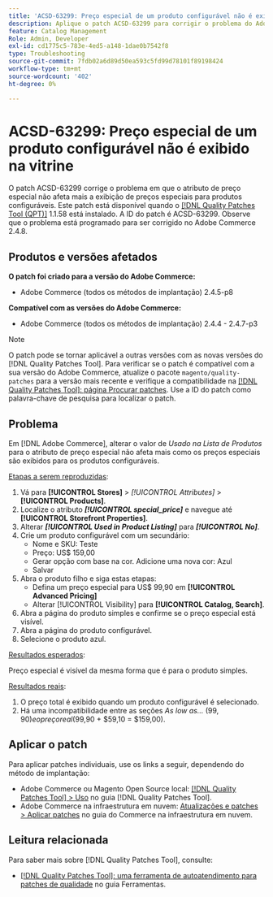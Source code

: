 ```yaml
---
title: 'ACSD-63299: Preço especial de um produto configurável não é exibido na vitrine'
description: Aplique o patch ACSD-63299 para corrigir o problema do Adobe Commerce em que o atributo de preço especial não afeta mais a exibição de preços especiais para produtos configuráveis.
feature: Catalog Management
Role: Admin, Developer
exl-id: cd1775c5-783e-4ed5-a148-1dae0b7542f8
type: Troubleshooting
source-git-commit: 7fdb02a6d89d50ea593c5fd99d78101f89198424
workflow-type: tm+mt
source-wordcount: '402'
ht-degree: 0%

---
```


# ACSD-63299: Preço especial de um produto configurável não é exibido na vitrine

O patch ACSD-63299 corrige o problema em que o atributo de preço especial não afeta mais a exibição de preços especiais para produtos configuráveis. Este patch está disponível quando o [[!DNL Quality Patches Tool (QPT)]](/help/tools/quality-patches-tool/quality-patches-tool-to-self-serve-quality-patches.md) 1.1.58 está instalado. A ID do patch é ACSD-63299. Observe que o problema está programado para ser corrigido no Adobe Commerce 2.4.8.

## Produtos e versões afetados

**O patch foi criado para a versão do Adobe Commerce:**

* Adobe Commerce (todos os métodos de implantação) 2.4.5-p8

**Compatível com as versões do Adobe Commerce:**

* Adobe Commerce (todos os métodos de implantação) 2.4.4 - 2.4.7-p3

>[!NOTE]
>
>O patch pode se tornar aplicável a outras versões com as novas versões do [!DNL Quality Patches Tool]. Para verificar se o patch é compatível com a sua versão do Adobe Commerce, atualize o pacote `magento/quality-patches` para a versão mais recente e verifique a compatibilidade na [[!DNL Quality Patches Tool]: página Procurar patches](https://experienceleague.adobe.com/tools/commerce-quality-patches/index.html?lang=pt-BR). Use a ID do patch como palavra-chave de pesquisa para localizar o patch.

## Problema

Em [!DNL Adobe Commerce], alterar o valor de *Usado na Lista de Produtos* para o atributo de preço especial não afeta mais como os preços especiais são exibidos para os produtos configuráveis.

<u>Etapas a serem reproduzidas</u>:

1. Vá para **[!UICONTROL Stores]** > *[!UICONTROL Attributes]* > **[!UICONTROL Products]**.
1. Localize o atributo ***[!UICONTROL special_price]*** e navegue até **[!UICONTROL Storefront Properties]**.
1. Alterar ***[!UICONTROL Used in Product Listing]*** para ***[!UICONTROL No]***.
1. Crie um produto configurável com um secundário:
   * Nome e SKU: Teste
   * Preço: US$ 159,00
   * Gerar opção com base na cor. Adicione uma nova cor: Azul
   * Salvar
1. Abra o produto filho e siga estas etapas:
   * Defina um preço especial para US$ 99,90 em **[!UICONTROL Advanced Pricing]**
   * Alterar [!UICONTROL Visibility] para **[!UICONTROL Catalog, Search]**.
1. Abra a página do produto simples e confirme se o preço especial está visível.
1. Abra a página do produto configurável.
1. Selecione o produto azul.

<u>Resultados esperados</u>:

Preço especial é visível da mesma forma que é para o produto simples.

<u>Resultados reais</u>:

1. O preço total é exibido quando um produto configurável é selecionado.
1. Há uma incompatibilidade entre as seções *As low as...* ($99,90) e o preço real ($99,90 + $59,10 = $159,00).

## Aplicar o patch

Para aplicar patches individuais, use os links a seguir, dependendo do método de implantação:

* Adobe Commerce ou Magento Open Source local: [[!DNL Quality Patches Tool] > Uso](/help/tools/quality-patches-tool/usage.md) no guia [!DNL Quality Patches Tool].
* Adobe Commerce na infraestrutura em nuvem: [Atualizações e patches > Aplicar patches](https://experienceleague.adobe.com/docs/commerce-cloud-service/user-guide/develop/upgrade/apply-patches.html?lang=pt-BR) no guia do Commerce na infraestrutura em nuvem.

## Leitura relacionada

Para saber mais sobre [!DNL Quality Patches Tool], consulte:

* [[!DNL Quality Patches Tool]: uma ferramenta de autoatendimento para patches de qualidade](/help/tools/quality-patches-tool/quality-patches-tool-to-self-serve-quality-patches.md) no guia Ferramentas.
